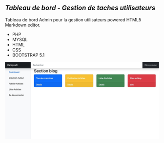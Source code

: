 ## _Tableau de bord - Gestion de taches utilisateurs_

Tableau de bord Admin pour la gestion utilisateurs powered HTML5 Markdown editor.

- PHP
- MYSQL
- HTML
- CSS
- BOOTSTRAP 5.1

 ![alt text](https://github.com/rapprou/dashboard_admin_blog/blob/main/img/dashboard.jpeg) 
 